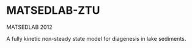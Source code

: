 MATSEDLAB-ZTU
=============

MATSEDLAB 2012

A fully kinetic non-steady state model for diagenesis in lake sediments.



